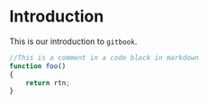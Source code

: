 # Introduction

This is our introduction to `gitbook`. 

```js
//This is a comment in a code block in markdown
function foo()
{
    return rtn;
}
```
